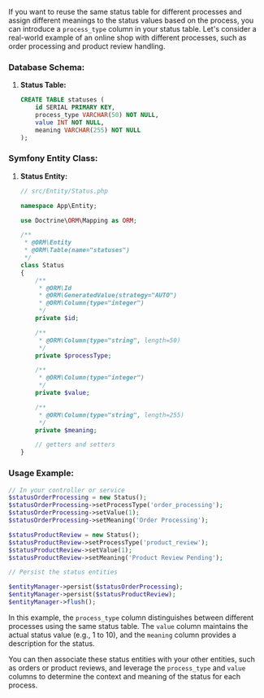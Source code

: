 If you want to reuse the same status table for different processes and assign different meanings to the status values based on the process, you can introduce a `process_type` column in your status table. Let's consider a real-world example of an online shop with different processes, such as order processing and product review handling.

### Database Schema:

1. **Status Table:**

   ```sql
   CREATE TABLE statuses (
       id SERIAL PRIMARY KEY,
       process_type VARCHAR(50) NOT NULL,
       value INT NOT NULL,
       meaning VARCHAR(255) NOT NULL
   );
   ```

### Symfony Entity Class:

1. **Status Entity:**

   ```php
   // src/Entity/Status.php

   namespace App\Entity;

   use Doctrine\ORM\Mapping as ORM;

   /**
    * @ORM\Entity
    * @ORM\Table(name="statuses")
    */
   class Status
   {
       /**
        * @ORM\Id
        * @ORM\GeneratedValue(strategy="AUTO")
        * @ORM\Column(type="integer")
        */
       private $id;

       /**
        * @ORM\Column(type="string", length=50)
        */
       private $processType;

       /**
        * @ORM\Column(type="integer")
        */
       private $value;

       /**
        * @ORM\Column(type="string", length=255)
        */
       private $meaning;

       // getters and setters
   }
   ```

### Usage Example:

```php
// In your controller or service
$statusOrderProcessing = new Status();
$statusOrderProcessing->setProcessType('order_processing');
$statusOrderProcessing->setValue(1);
$statusOrderProcessing->setMeaning('Order Processing');

$statusProductReview = new Status();
$statusProductReview->setProcessType('product_review');
$statusProductReview->setValue(1);
$statusProductReview->setMeaning('Product Review Pending');

// Persist the status entities

$entityManager->persist($statusOrderProcessing);
$entityManager->persist($statusProductReview);
$entityManager->flush();
```

In this example, the `process_type` column distinguishes between different processes using the same status table. The `value` column maintains the actual status value (e.g., 1 to 10), and the `meaning` column provides a description for the status.

You can then associate these status entities with your other entities, such as orders or product reviews, and leverage the `process_type` and `value` columns to determine the context and meaning of the status for each process.
